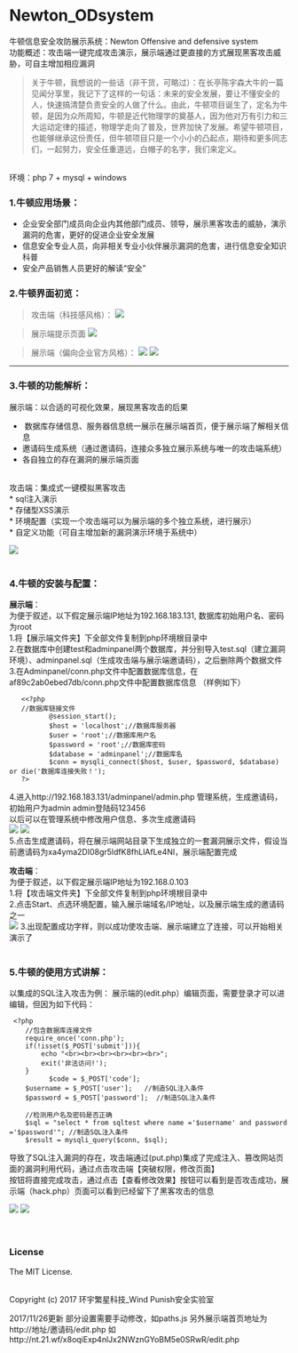 # Newton_ODsystem
牛顿信息安全攻防展示系统：Newton Offensive and defensive system <br>
功能概述：攻击端一键完成攻击演示，展示端通过更直接的方式展现黑客攻击威胁，可自主增加相应漏洞 <br>
>关于牛顿，我想说的一些话（非干货，可略过）：在长亭陈宇森大牛的一篇见闻分享里，我记下了这样的一句话：未来的安全发展，要让不懂安全的人，快速搞清楚负责安全的人做了什么。由此，牛顿项目诞生了，定名为牛顿，是因为众所周知，牛顿是近代物理学的奠基人，因为他对万有引力和三大运动定律的描述，物理学走向了普及，世界加快了发展。希望牛顿项目，也能够继承这份责任，但牛顿项目只是一个小小的凸起点，期待和更多同志们，一起努力，安全任重道远，白帽子的名字，我们来定义。

<br>环境：php 7 + mysql + windows
<br>
### 1.牛顿应用场景：

- 企业安全部门成员向企业内其他部门成员、领导，展示黑客攻击的威胁，演示漏洞的危害，更好的促进企业安全发展
- 信息安全专业人员，向非相关专业小伙伴展示漏洞的危害，进行信息安全知识科普
- 安全产品销售人员更好的解读“安全”<br>

### 2.牛顿界面初览：

>攻击端（科技感风格）：
![](https://github.com/crown-prince/Newton_ODsystem/blob/master/MD_pic/%E7%89%9B%E9%A1%BF1.PNG)


>展示端提示页面
![](https://github.com/crown-prince/Newton_ODsystem/blob/master/MD_pic/%E7%89%9B%E9%A1%BF2.PNG)

>展示端（偏向企业官方风格）：
![](https://github.com/crown-prince/Newton_ODsystem/blob/master/MD_pic/%E7%89%9B%E9%A1%BF3.PNG)
![](https://github.com/crown-prince/Newton_ODsystem/blob/master/MD_pic/%E7%89%9B%E9%A1%BF4.PNG)

----   

### 3.牛顿的功能解析：

展示端：以合适的可视化效果，展现黑客攻击的后果 <br>
*  数据库存储信息、服务器信息统一展示在展示端首页，便于展示端了解相关信息 <br>
*  邀请码生成系统（通过邀请码，连接众多独立展示系统与唯一的攻击端系统） <br> 
*  各自独立的存在漏洞的展示端页面  <br>
<br>
攻击端：集成式一键模拟黑客攻击 <br>
*  sql注入演示 <br>
*  存储型XSS演示<br>
*  环境配置（实现一个攻击端可以为展示端的多个独立系统，进行展示）<br>
*  自定义功能（可自主增加新的漏洞演示环境于系统中）<br>
 
![](https://github.com/crown-prince/Newton_ODsystem/blob/master/MD_pic/OD%E8%BF%9E%E6%8E%A5.PNG)       <br><br>  


### 4.牛顿的安装与配置：
**展示端**： <br>
为便于叙述，以下假定展示端IP地址为192.168.183.131, 数据库初始用户名、密码为root <br>
1.将【展示端文件夹】下全部文件复制到php环境根目录中 <br>
2.在数据库中创建test和adminpanel两个数据库，并分别导入test.sql（建立漏洞环境）、adminpanel.sql（生成攻击端与展示端邀请码），之后删除两个数据文件 <br>
3.在Adminpanel/conn.php文件中配置数据库信息，在af89c2ab0ebed7db/conn.php文件中配置数据库信息 （样例如下）<br> 
       
       <<?php
       //数据库链接文件
              @session_start();
              $host = 'localhost';//数据库服务器
              $user = 'root';//数据库用户名
              $password = 'root';//数据库密码
              $database = 'adminpanel';//数据库名
              $conn = mysqli_connect($host, $user, $password, $database) or die('数据库连接失败！');
       ?>    
4.进入http://192.168.183.131/adminpanel/admin.php 管理系统，生成邀请码，初始用户为admin admin登陆码123456 <br>
以后可以在管理系统中修改用户信息、多次生成邀请码 <br>
![](
https://github.com/crown-prince/Newton_ODsystem/blob/master/MD_pic/管理系统.PNG)
![](
https://github.com/crown-prince/Newton_ODsystem/blob/master/MD_pic/邀请码.PNG)
<br>
5.点击生成邀请码，将在展示端网站目录下生成独立的一套漏洞展示文件，假设当前邀请码为xa4yma2DI08gr5ldfK8fhLlAfLe4NI，展示端配置完成 <br>

**攻击端**： <br>
为便于叙述，以下假定展示端IP地址为192.168.0.103 <br>
1.将【攻击端文件夹】下全部文件复制到php环境根目录中 <br>
2.点击Start、点选环境配置，输入展示端域名/IP地址，以及展示端生成的邀请码之一 <br>
![](
https://github.com/crown-prince/Newton_ODsystem/blob/master/MD_pic/%E6%94%BB%E5%87%BB%E7%AB%AF%E8%BF%9E%E6%8E%A5.PNG)
3.出现配置成功字样，则以成功使攻击端、展示端建立了连接，可以开始相关演示了<br>
<br>

### 5.牛顿的使用方式讲解：
以集成的SQL注入攻击为例：
展示端的(edit.php）编辑页面，需要登录才可以进编辑，但因为如下代码：

     <?php  
		//包含数据库连接文件  
		require_once('conn.php');
		if(!isset($_POST['submit'])){  
		    echo "<br><br><br><br><br><br>";
			exit('非法访问!');  
		} 
              $code = $_POST['code'];		
		$username = $_POST['user'];   //制造SQL注入条件
		$password = $_POST['password'];  //制造SQL注入条件
		
		//检测用户名及密码是否正确  
		$sql = "select * from sqltest where name ='$username' and password ='$password'"; //制造SQL注入条件
		$result = mysqli_query($conn, $sql);

导致了SQL注入漏洞的存在，攻击端通过(put.php)集成了完成注入、篡改网站页面的漏洞利用代码，通过点击攻击端【突破权限，修改页面】 <br>
按钮将直接完成攻击，通过点击【查看修改效果】按钮可以看到是否攻击成功，展示端（hack.php）页面可以看到已经留下了黑客攻击的信息 <br>

![](https://github.com/crown-prince/Newton_ODsystem/blob/master/MD_pic/%E7%82%B9%E9%80%89%E5%8A%A8%E6%80%81.gif)
![](
https://github.com/crown-prince/Newton_ODsystem/blob/master/MD_pic/%E5%B1%95%E7%A4%BA%E7%AB%AF%E5%B1%95%E7%A4%BA%E8%A2%AB%E9%BB%91%E6%95%88%E6%9E%9C.PNG) <br><br><br>
### License

The MIT License. <br><br>

Copyright (c) 2017 环宇繁星科技_Wind Punish安全实验室<br>

2017/11/26更新
部分设置需要手动修改，如paths.js
另外展示端首页地址为
http://地址/邀请码/edit.php
如http://nt.21.wf/x8oqiExp4nlJx2NWznGYoBM5e0SRwR/edit.php
